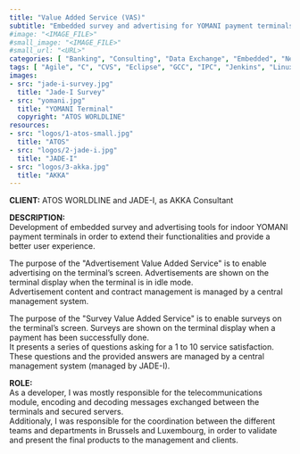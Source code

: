 ```yaml
---
title: "Value Added Service (VAS)"
subtitle: "Embedded survey and advertising for YOMANI payment terminals"
#image: "<IMAGE_FILE>"
#small_image: "<IMAGE_FILE>"
#small_url: "<URL>"
categories: [ "Banking", "Consulting", "Data Exchange", "Embedded", "Network", "Security" ]
tags: [ "Agile", "C", "CVS", "Eclipse", "GCC", "IPC", "Jenkins", "Linux", "Network Protocols", "Python", "Scripting", "Windows", "XML" ]
images:
- src: "jade-i-survey.jpg"
  title: "Jade-I Survey"
- src: "yomani.jpg"
  title: "YOMANI Terminal"
  copyright: "ATOS WORLDLINE"
resources:
- src: "logos/1-atos-small.jpg"
  title: "ATOS"
- src: "logos/2-jade-i.jpg"
  title: "JADE-I"
- src: "logos/3-akka.jpg"
  title: "AKKA"
---
```


<b>CLIENT:</b> ATOS WORLDLINE and JADE-I, as AKKA Consultant<br>

<b>DESCRIPTION:</b><br>
Development of embedded survey and advertising tools for indoor YOMANI payment terminals in order to extend their functionalities and provide a better user experience.<br>

The purpose of the "Advertisement Value Added Service" is to enable advertising on the terminal’s screen. Advertisements are shown on the terminal display when the terminal is in idle mode.<br>
Advertisement content and contract management is managed by a central management system.<br>

The purpose of the "Survey Value Added Service" is to enable surveys on the terminal’s screen. Surveys are shown on the terminal display when a payment has been successfully done.<br>
It presents a series of questions asking for a 1 to 10 service satisfaction. These questions and the provided answers are managed by a central management system (managed by JADE-I).<br>

<b>ROLE:</b><br>
As a developer, I was mostly responsible for the telecommunications module, encoding and decoding messages exchanged between the terminals and secured servers.<br>
Additionaly, I was responsible for the coordination between the different teams and departments in Brussels and Luxembourg, in order to validate and present the final products to the management and clients.<br>
